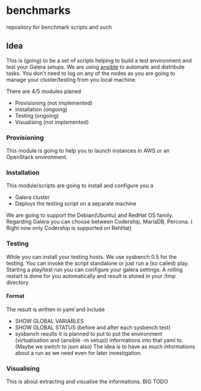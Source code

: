 benchmarks
==========

repository for benchmark scripts and such

Idea
----------

This is (going) to be a set of scripts helping to 
build a test environment and test your Galera setups.
We are using  [ansible](http://http://www.ansibleworks.com/) to 
automate and distribute tasks.
You don't need to log on any of the nodes as you are going to manage
your cluster/testing from you local machine.

There are 4/5 modules planed

* Provisioning (not implemented)
* Installation (ongoing)
* Testing      (ongoing)
* Visualising  (not implemented)

### Provisioning
This module is going to help you to launch instances in
AWS or an OpenStack environment.

### Installation
This module/scripts are going to install and configure you a 
* Galera cluster
* Deploys the testing script on a separate machine

We are going to support the Debian(Ubuntu) and RedHat OS family.
Regarding Galera you can choose between Codership, MariaDB, Percona.
( Right now only  Codership is supported on RehHat)

### Testing
While you can install your testing hosts. We use sysbench 0.5 for the 
testing. You can invoke the script standalone or just run a (so called) play.
Starting a play/test run you can configure your galera settings. 
A rolling restart is done for you automatically and result is stored in your
/tmp directory

#### Format
The result is written in yaml and include
* SHOW GLOBAL VARIABLES
* SHOW GLOBAL STATUS (before and after each sysbench test)
* sysbench results
It is planned to put to put the environment (virtualisation and (ansible -m setup))
informations into that yaml to. (Maybe we switch to json also)
The idea is to have as much informations about a run as we need even for
later investigation.


### Visualising
This is about extracting and visualise the informations. 
BIG TODO

